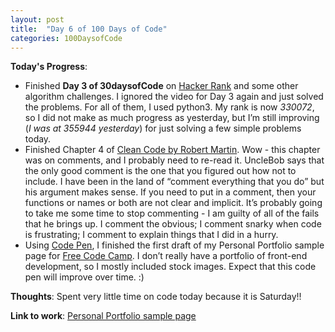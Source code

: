 ```yaml
---
layout: post
title:  "Day 6 of 100 Days of Code"
categories: 100DaysofCode
---
```


**Today's Progress**: 
+ Finished **Day 3 of 30daysofCode** on [Hacker Rank](http://www.hackerrank.com) and some other algorithm challenges. I ignored the video for Day 3 again and just solved the problems. For all of them, I used python3.  My rank is now *330072*, so I did not make as much progress as yesterday, but I’m still improving (*I was at 355944 yesterday*) for just solving a few simple problems today. 
+ Finished Chapter 4 of [Clean Code by Robert Martin](http://amzn.to/2sOXBuy). Wow - this chapter was on comments, and I probably need to re-read it. UncleBob says that the only good comment is the one that you figured out how not to include. I have been in the land of “comment everything that you do” but his argument makes sense. If you need to put in a comment, then your functions or names or both are not clear and implicit. It’s probably going to take me some time to stop commenting - I am guilty of all of the fails that he brings up. I comment the obvious; I comment snarky when code is frustrating; I comment to explain things that I did in a hurry. 
+ Using [Code Pen](codepen.io), I finished the first draft of my Personal Portfolio sample page for  [Free Code Camp]( https://www.freecodecamp.org). I don’t really have a portfolio of front-end development, so I mostly included stock images. Expect that this code pen will improve over time. :) 

**Thoughts**: Spent very little time on code today because it is Saturday!!

**Link to work**: [Personal Portfolio sample page](https://codepen.io/jessachandler/pen/eRjWvy/)